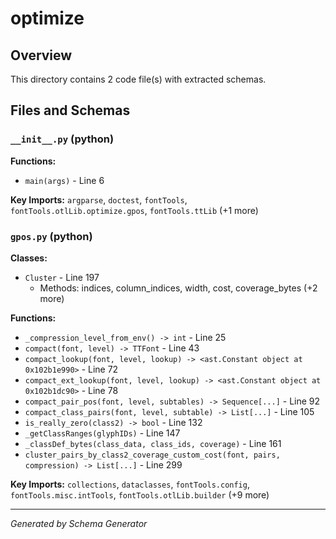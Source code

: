 # optimize

## Overview

This directory contains 2 code file(s) with extracted schemas.

## Files and Schemas

### `__init__.py` (python)

**Functions:**
- `main(args)` - Line 6

**Key Imports:** `argparse`, `doctest`, `fontTools`, `fontTools.otlLib.optimize.gpos`, `fontTools.ttLib` (+1 more)

### `gpos.py` (python)

**Classes:**
- `Cluster` - Line 197
  - Methods: indices, column_indices, width, cost, coverage_bytes (+2 more)

**Functions:**
- `_compression_level_from_env() -> int` - Line 25
- `compact(font, level) -> TTFont` - Line 43
- `compact_lookup(font, level, lookup) -> <ast.Constant object at 0x102b1e990>` - Line 72
- `compact_ext_lookup(font, level, lookup) -> <ast.Constant object at 0x102b1dc90>` - Line 78
- `compact_pair_pos(font, level, subtables) -> Sequence[...]` - Line 92
- `compact_class_pairs(font, level, subtable) -> List[...]` - Line 105
- `is_really_zero(class2) -> bool` - Line 132
- `_getClassRanges(glyphIDs)` - Line 147
- `_classDef_bytes(class_data, class_ids, coverage)` - Line 161
- `cluster_pairs_by_class2_coverage_custom_cost(font, pairs, compression) -> List[...]` - Line 299

**Key Imports:** `collections`, `dataclasses`, `fontTools.config`, `fontTools.misc.intTools`, `fontTools.otlLib.builder` (+9 more)

---
*Generated by Schema Generator*